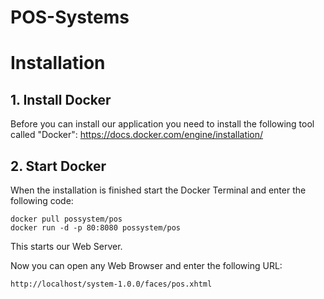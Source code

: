 # POS-Systems

# Installation

## 1. Install Docker

Before you can install our application you need to install the following tool called "Docker":
https://docs.docker.com/engine/installation/

## 2. Start Docker

When the installation is finished start the Docker Terminal and enter the following code:

```
docker pull possystem/pos
docker run -d -p 80:8080 possystem/pos
```
This starts our Web Server.

Now you can open any Web Browser and enter the following URL:
```
http://localhost/system-1.0.0/faces/pos.xhtml
```
